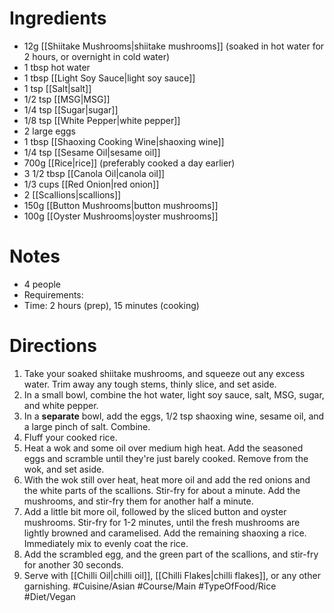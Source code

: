 # Ingredients
- 12g [[Shiitake Mushrooms|shiitake mushrooms]] (soaked in hot water for 2 hours, or overnight in cold water)
- 1 tbsp hot water
- 1 tbsp [[Light Soy Sauce|light soy sauce]]
- 1 tsp [[Salt|salt]]
- 1/2 tsp [[MSG|MSG]]
- 1/4 tsp [[Sugar|sugar]]
- 1/8 tsp [[White Pepper|white pepper]]
- 2 large eggs
- 1 tbsp [[Shaoxing Cooking Wine|shaoxing wine]]
- 1/4 tsp [[Sesame Oil|sesame oil]]
- 700g [[Rice|rice]] (preferably cooked a day earlier)
- 3 1/2 tbsp [[Canola Oil|canola oil]]
- 1/3 cups [[Red Onion|red onion]]
- 2 [[Scallions|scallions]]
- 150g [[Button Mushrooms|button mushrooms]]
- 100g [[Oyster Mushrooms|oyster mushrooms]]
# Notes
- 4 people
- Requirements: 
- Time: 2 hours (prep), 15 minutes (cooking)
# Directions
1. Take your soaked shiitake mushrooms, and squeeze out any excess water. Trim away any tough stems, thinly slice, and set aside.
2. In a small bowl, combine the hot water, light soy sauce, salt, MSG, sugar, and white pepper.
3. In a **separate** bowl, add the eggs, 1/2 tsp shaoxing wine, sesame oil, and a large pinch of salt. Combine.
4. Fluff your cooked rice.
5. Heat a wok and some oil over medium high heat. Add the seasoned eggs and scramble until they're just barely cooked. Remove from the wok, and set aside.
6. With the wok still over heat, heat more oil and add the red onions and the white parts of the scallions. Stir-fry for about a minute. Add the mushrooms, and stir-fry them for another half a minute.
7. Add a little bit more oil, followed by the sliced button and oyster mushrooms. Stir-fry for 1-2 minutes, until the fresh mushrooms are lightly browned and caramelised. Add the remaining shaoxing a rice. Immediately mix to evenly coat the rice.
10. Add the scrambled egg, and the green part of the scallions, and stir-fry for another 30 seconds.
11. Serve with [[Chilli Oil|chilli oil]], [[Chilli Flakes|chilli flakes]], or any other garnishing.
#Cuisine/Asian #Course/Main #TypeOfFood/Rice #Diet/Vegan  
